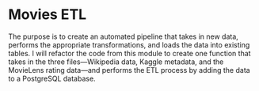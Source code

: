 # Movies ETL

The purpose is to create an automated pipeline that takes in new data, performs the appropriate transformations, and loads the data into existing tables. I will refactor the code from this module to create one function that takes in the three files—Wikipedia data, Kaggle metadata, and the MovieLens rating data—and performs the ETL process by adding the data to a PostgreSQL database. 
